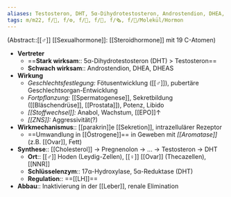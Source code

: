 ```yaml
---
aliases: Testosteron, DHT, 5α-Dihydrotestosteron, Androstendion, DHEA, DHEAS
tags: m/m22, f/🧪, f/⚙️, f/🍆, f/🦩, f/🗞️, f/🧪/Molekül/Hormon
---
```

(Abstract::[[♂]] [[Sexualhormone]]: [[Steroidhormone]] mit 19 C-Atomen)
- **Vertreter**
	- ==**Stark wirksam**:: 5α-Dihydrotestosteron (DHT) > Testosteron==
	- **Schwach wirksam**:: Androstendion, DHEA, DHEAS
- **Wirkung**
	- *Geschlechtsfestlegung:* Fötusentwicklung ([[♂]]), pubertäre Geschlechtsorgan-Entwicklung
	- *Fortpflanzung:* [[Spermatogenese]], Sekretbildung ([[Bläschendrüse]], [[Prostata]]), Potenz, Libido
	- *[[Stoffwechsel]]:* Anabol, Wachstum, [[EPO]]↑
	- *[[ZNS]]:* Aggressivität(?)
- **Wirkmechanismus**:: [[parakrin]]e [[Sekretion]], intrazellulärer Rezeptor
	- ==Umwandlung in [[Östrogene]]== in Geweben mit *[[Aromatase]]* (z.B. [[Ovar]], Fett)
- **Synthese**:: [[Cholesterol]] → Pregnenolon → ... → Testosteron → DHT
	- **Ort**:: [[♂]] Hoden (Leydig-Zellen), [[♀]] [[Ovar]] (Thecazellen), [[NNR]]
	- **Schlüsselenzym**:: 17α-Hydroxylase, 5α-Reduktase (DHT)
	- **Regulation**:: ==[[LH]]==
- **Abbau**:: Inaktivierung in der [[Leber]], renale Elimination